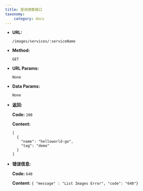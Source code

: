 ```yaml
---
title: 查询镜像接口
taxonomy:
    category: docs
---
```


* **URL:**

    `/images/services/:serviceName`

* **Method:**

    `GET`

* **URL Params:**

    `None`

* **Data Params:**

    `None`

* **返回:**

	**Code:** `200`

	**Content:** 

	```
	[
	  {
	    "name": "helloworld-go",
	    "tag": "demo"
	  }
	]
	```	

* **错误信息:**

	**Code:** `640`
  	
  	**Content:** `{ "message" : "List Images Error", "code": "640"}`